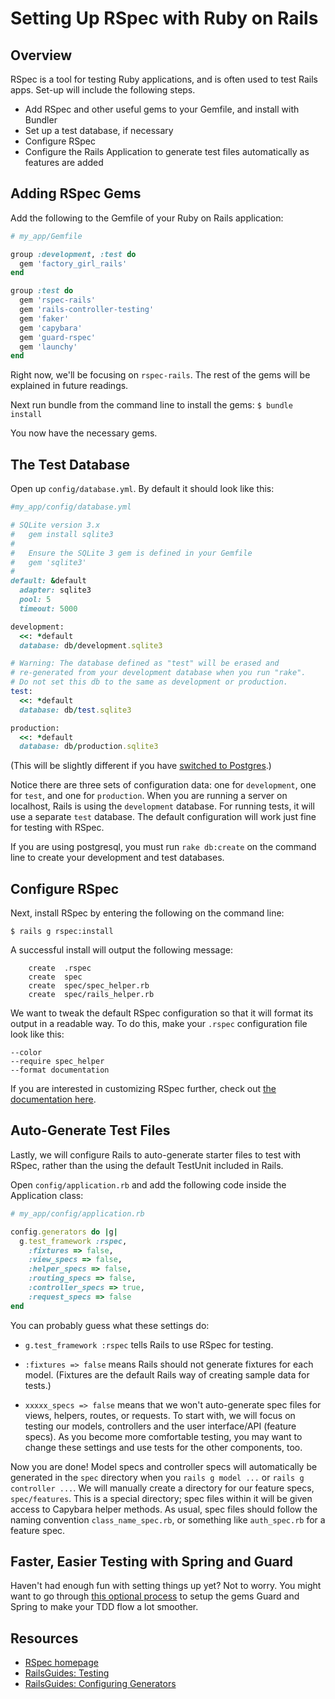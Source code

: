 # Setting Up RSpec with Ruby on Rails

## Overview

RSpec is a tool for testing Ruby applications, and is often used to test
Rails apps. Set-up will include the following steps.

* Add RSpec and other useful gems to your Gemfile, and install with
 Bundler
* Set up a test database, if necessary
* Configure RSpec
* Configure the Rails Application to generate test files automatically
  as features are added

## Adding RSpec Gems

Add the following to the Gemfile of your Ruby on Rails application:

```ruby
# my_app/Gemfile

group :development, :test do
  gem 'factory_girl_rails'
end

group :test do
  gem 'rspec-rails'
  gem 'rails-controller-testing'
  gem 'faker'
  gem 'capybara'
  gem 'guard-rspec'
  gem 'launchy'
end
```

Right now, we'll be focusing on `rspec-rails`. The rest of the gems will be explained in future readings.

Next run bundle from the command line to install the gems:
``
$ bundle install
``

You now have the necessary gems.

## The Test Database

Open up `config/database.yml`.  By default it should look like this:

```ruby
#my_app/config/database.yml

# SQLite version 3.x
#   gem install sqlite3
#
#   Ensure the SQLite 3 gem is defined in your Gemfile
#   gem 'sqlite3'
#
default: &default
  adapter: sqlite3
  pool: 5
  timeout: 5000

development:
  <<: *default
  database: db/development.sqlite3

# Warning: The database defined as "test" will be erased and
# re-generated from your development database when you run "rake".
# Do not set this db to the same as development or production.
test:
  <<: *default
  database: db/test.sqlite3

production:
  <<: *default
  database: db/production.sqlite3
```

(This will be slightly different if you have
[switched to Postgres][postgres].)

[postgres]: ../../sql/readings/first-rails-project.md#postgres

Notice there are three sets of configuration data: one for
`development`, one for `test`, and one for `production`. When you are
running a server on localhost, Rails is using the `development`
database. For running tests, it will use a separate `test` database. The
default configuration will work just fine for testing with RSpec.

If you are using postgresql, you must run `rake db:create` on the
command line to create your development and test databases.

## Configure RSpec

Next, install RSpec by entering the following on the command line:

```
$ rails g rspec:install
```
A successful install will output the following message:
```
    create  .rspec
    create  spec
    create  spec/spec_helper.rb
    create  spec/rails_helper.rb
```

We want to tweak the default RSpec configuration so that it will format
its output in a readable way. To do this, make your `.rspec`
configuration file look like this:

```
--color
--require spec_helper
--format documentation
```
If you are interested in customizing RSpec further, check out
[the documentation here][rspec-doc].

[rspec-doc]: http://rubydoc.info/github/rspec/rspec-core/RSpec/Core/Configuration

## Auto-Generate Test Files

Lastly, we will configure Rails to auto-generate starter files to test
with RSpec, rather than the using the default TestUnit included in
Rails.

Open `config/application.rb` and add the following code inside the
Application class:

```ruby
# my_app/config/application.rb

config.generators do |g|
  g.test_framework :rspec,
    :fixtures => false,
    :view_specs => false,
    :helper_specs => false,
    :routing_specs => false,
    :controller_specs => true,
    :request_specs => false
end
```
You can probably guess what these settings do:

 * `g.test_framework :rspec` tells Rails to use RSpec for testing.

 * `:fixtures => false` means Rails should not generate fixtures for
 each model. (Fixtures are the default Rails way of creating sample data
 for tests.)

 *  `xxxxx_specs => false` means that we won't auto-generate spec files
for views, helpers, routes, or requests.  To start with, we
will focus on testing our models, controllers and the user interface/API (feature specs). As you become more comfortable testing, you may want to change these settings and use tests for the other components, too.

Now you are done! Model specs and controller specs will automatically be generated in the `spec` directory when you `rails g model ...` or `rails g controller ...`. We will manually create a
directory for our feature specs, `spec/features`. This is a special
directory; spec files within it will be given access to Capybara helper
methods. As usual, spec files should follow the naming convention
`class_name_spec.rb`, or something like `auth_spec.rb` for a feature
spec.

## Faster, Easier Testing with Spring and Guard

Haven't had enough fun with setting things up yet? Not to worry. You
might want to go through [this optional process][guard-spring-setup] to
setup the gems Guard and Spring to make your TDD flow a lot smoother.

[guard-spring-setup]: ./guard-spring-setup.md

## Resources
 * [RSpec homepage][rspec-home]
 * [RailsGuides: Testing][rails-guides-testing]
 * [RailsGuides: Configuring Generators][generators]

[rspec-home]: http://rspec.info/
[rails-guides-testing]: http://guides.rubyonrails.org/testing.html
[generators]: http://guides.rubyonrails.org/configuring.html#configuring-generators
